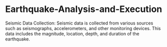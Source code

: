 # Earthquake-Analysis-and-Execution
Seismic Data Collection: Seismic data is collected from various sources such as seismographs, accelerometers, and other monitoring devices. This data includes the magnitude, location, depth, and duration of the earthquake.
